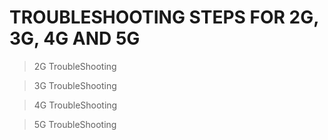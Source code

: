 # TROUBLESHOOTING STEPS FOR 2G, 3G, 4G AND 5G


> 2G TroubleShooting

> 3G TroubleShooting

> 4G TroubleShooting

> 5G TroubleShooting
